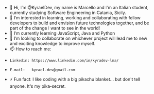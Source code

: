- 👋 Hi, I’m @KyraelDev, my name is Marcello and I'm an Italian student, currently studying Software Engineering in Catania, Sicily.
- 👀 I’m interested in learning, working and collaborating with fellow developers to build and envision future technologies together, and be part of the change I want to see in the world!
- 🌱 I’m currently learning JavaScript, Java and Python
- 💞️ I’m looking to collaborate on whichever project will lead me to new and exciting knowledge to improve myself.
- 📫 How to reach me:
-     Linkedin: https://www.linkedin.com/in/kyradev-lma/
-     E-mail:   kyrael.dev@gmail.com
- ⚡ Fun fact: I like coding with a big pikachu blanket... but don't tell anyone. It's my pika-secret.
